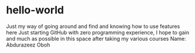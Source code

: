 # hello-world
Just my way of going around and find and knowing how to use features here
Just starting GitHub with zero programming experience, I hope to gain and much as possible in this space after taking my various courses
Name: Abdurazeez Oboh
